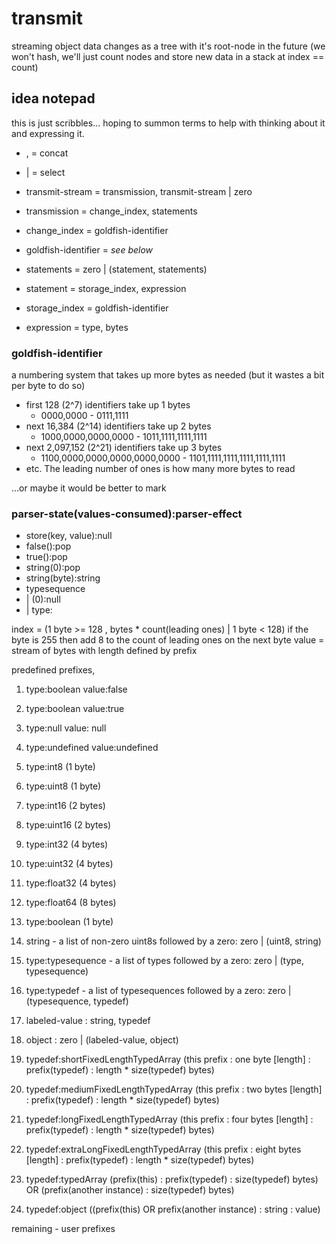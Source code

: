 # transmit
streaming object data changes as a tree with it's root-node in the future (we won't hash, we'll just count nodes and store new data in a stack at index == count)

## idea notepad
this is just scribbles... hoping to summon terms to help with thinking about it and expressing it.

* , = concat
* | = select

* transmit-stream = transmission, transmit-stream | zero
* transmission = change_index, statements
* change_index = goldfish-identifier
* goldfish-identifier = *see below*
* statements = zero | (statement, statements)
* statement = storage_index, expression
* storage_index = goldfish-identifier
* expression = type, bytes

### goldfish-identifier
a numbering system that takes up more bytes as needed (but it wastes a bit per byte to do so)
* first 128 (2^7) identifiers take up 1 bytes
  * 0000,0000 - 0111,1111
* next 16,384 (2^14) identifiers take up 2 bytes
  * 1000,0000,0000,0000 - 1011,1111,1111,1111
* next 2,097,152 (2^21) identifiers take up 3 bytes
  * 1100,0000,0000,0000,0000,0000 - 1101,1111,1111,1111,1111,1111
* etc. The leading number of ones is how many more bytes to read

...or maybe it would be better to mark

### parser-state(values-consumed):parser-effect
* store(key, value):null
* false():pop
* true():pop
* string(0):pop
* string(byte):string
* typesequence
* | (0):null
* | type:

index = (1 byte >= 128 , bytes * count(leading ones) | 1 byte < 128)
    if the byte is 255 then add 8 to the count of leading ones on the next byte
value = stream of bytes with length defined by prefix

predefined prefixes,

1. type:boolean value:false
1. type:boolean value:true

1. type:null value: null
1. type:undefined value:undefined

1. type:int8 (1 byte)
1. type:uint8 (1 byte)
1. type:int16 (2 bytes)
1. type:uint16 (2 bytes)
1. type:int32 (4 bytes)
1. type:uint32 (4 bytes)
1. type:float32 (4 bytes)
1. type:float64 (8 bytes)
1. type:boolean (1 byte)


1. string - a list of non-zero uint8s followed by a zero: zero | (uint8, string)

1. type:typesequence - a list of types followed by a zero: zero | (type, typesequence)
1. type:typedef - a list of typesequences followed by a zero: zero | (typesequence, typedef)

1. labeled-value : string, typedef
1. object : zero | (labeled-value, object)





1. typedef:shortFixedLengthTypedArray (this prefix : one byte [length] : prefix(typedef) : length * size(typedef) bytes)
1. typedef:mediumFixedLengthTypedArray (this prefix : two bytes [length] : prefix(typedef) : length * size(typedef) bytes)
1. typedef:longFixedLengthTypedArray (this prefix : four bytes [length] : prefix(typedef) : length * size(typedef) bytes)
1. typedef:extraLongFixedLengthTypedArray (this prefix : eight bytes [length] : prefix(typedef) : length * size(typedef) bytes)

1. typedef:typedArray (prefix(this) : prefix(typedef) : size(typedef) bytes) OR (prefix(another instance) : size(typedef) bytes)
1. typedef:object ((prefix(this) OR prefix(another instance) : string : value)


remaining - user prefixes
